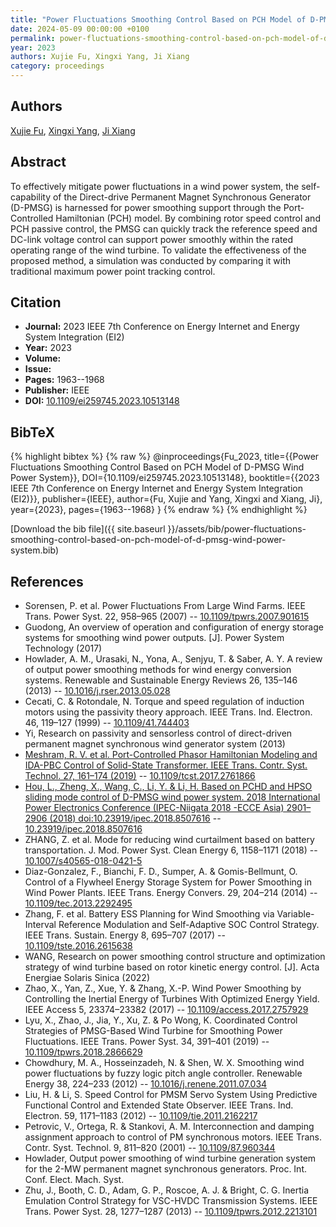 ```yaml
---
title: "Power Fluctuations Smoothing Control Based on PCH Model of D-PMSG Wind Power System"
date: 2024-05-09 00:00:00 +0100
permalink: power-fluctuations-smoothing-control-based-on-pch-model-of-d-pmsg-wind-power-system
year: 2023
authors: Xujie Fu, Xingxi Yang, Ji Xiang
category: proceedings
---
```

 
## Authors
[Xujie Fu](authors/xujie-fu), [Xingxi Yang](authors/xingxi-yang), [Ji Xiang](authors/ji-xiang)
 
## Abstract
To effectively mitigate power fluctuations in a wind power system, the self-capability of the Direct-drive Permanent Magnet Synchronous Generator (D-PMSG) is harnessed for power smoothing support through the Port-Controlled Hamiltonian (PCH) model. By combining rotor speed control and PCH passive control, the PMSG can quickly track the reference speed and DC-link voltage control can support power smoothly within the rated operating range of the wind turbine. To validate the effectiveness of the proposed method, a simulation was conducted by comparing it with traditional maximum power point tracking control.
 
## Citation
- **Journal:** 2023 IEEE 7th Conference on Energy Internet and Energy System Integration (EI2)
- **Year:** 2023
- **Volume:** 
- **Issue:** 
- **Pages:** 1963--1968
- **Publisher:** IEEE
- **DOI:** [10.1109/ei259745.2023.10513148](https://doi.org/10.1109/ei259745.2023.10513148)
 
## BibTeX
{% highlight bibtex %}
{% raw %}
@inproceedings{Fu_2023,
  title={{Power Fluctuations Smoothing Control Based on PCH Model of D-PMSG Wind Power System}},
  DOI={10.1109/ei259745.2023.10513148},
  booktitle={{2023 IEEE 7th Conference on Energy Internet and Energy System Integration (EI2)}},
  publisher={IEEE},
  author={Fu, Xujie and Yang, Xingxi and Xiang, Ji},
  year={2023},
  pages={1963--1968}
}
{% endraw %}
{% endhighlight %}
 
[Download the bib file]({{ site.baseurl }}/assets/bib/power-fluctuations-smoothing-control-based-on-pch-model-of-d-pmsg-wind-power-system.bib)
 
## References
- Sorensen, P. et al. Power Fluctuations From Large Wind Farms. IEEE Trans. Power Syst. 22, 958–965 (2007) -- [10.1109/tpwrs.2007.901615](https://doi.org/10.1109/tpwrs.2007.901615)
- Guodong, An overview of operation and configuration of energy storage systems for smoothing wind power outputs. [J]. Power System Technology (2017)
- Howlader, A. M., Urasaki, N., Yona, A., Senjyu, T. & Saber, A. Y. A review of output power smoothing methods for wind energy conversion systems. Renewable and Sustainable Energy Reviews 26, 135–146 (2013) -- [10.1016/j.rser.2013.05.028](https://doi.org/10.1016/j.rser.2013.05.028)
- Cecati, C. & Rotondale, N. Torque and speed regulation of induction motors using the passivity theory approach. IEEE Trans. Ind. Electron. 46, 119–127 (1999) -- [10.1109/41.744403](https://doi.org/10.1109/41.744403)
- Yi, Research on passivity and sensorless control of direct-driven permanent magnet synchronous wind generator system (2013)
- [Meshram, R. V. et al. Port-Controlled Phasor Hamiltonian Modeling and IDA-PBC Control of Solid-State Transformer. IEEE Trans. Contr. Syst. Technol. 27, 161–174 (2019)](port-controlled-phasor-hamiltonian-modeling-and-ida-pbc-control-of-solid-state-transformer) -- [10.1109/tcst.2017.2761866](https://doi.org/10.1109/tcst.2017.2761866)
- [Hou, L., Zheng, X., Wang, C., Li, Y. & Li, H. Based on PCHD and HPSO sliding mode control of D-PMSG wind power system. 2018 International Power Electronics Conference (IPEC-Niigata 2018 -ECCE Asia) 2901–2906 (2018) doi:10.23919/ipec.2018.8507616](based-on-pchd-and-hpso-sliding-mode-control-of-d-pmsg-wind-power-system) -- [10.23919/ipec.2018.8507616](https://doi.org/10.23919/ipec.2018.8507616)
- ZHANG, Z. et al. Mode for reducing wind curtailment based on battery transportation. J. Mod. Power Syst. Clean Energy 6, 1158–1171 (2018) -- [10.1007/s40565-018-0421-5](https://doi.org/10.1007/s40565-018-0421-5)
- Diaz-Gonzalez, F., Bianchi, F. D., Sumper, A. & Gomis-Bellmunt, O. Control of a Flywheel Energy Storage System for Power Smoothing in Wind Power Plants. IEEE Trans. Energy Convers. 29, 204–214 (2014) -- [10.1109/tec.2013.2292495](https://doi.org/10.1109/tec.2013.2292495)
- Zhang, F. et al. Battery ESS Planning for Wind Smoothing via Variable-Interval Reference Modulation and Self-Adaptive SOC Control Strategy. IEEE Trans. Sustain. Energy 8, 695–707 (2017) -- [10.1109/tste.2016.2615638](https://doi.org/10.1109/tste.2016.2615638)
- WANG, Research on power smoothing control structure and optimization strategy of wind turbine based on rotor kinetic energy control. [J]. Acta Energiae Solaris Sinica (2022)
- Zhao, X., Yan, Z., Xue, Y. & Zhang, X.-P. Wind Power Smoothing by Controlling the Inertial Energy of Turbines With Optimized Energy Yield. IEEE Access 5, 23374–23382 (2017) -- [10.1109/access.2017.2757929](https://doi.org/10.1109/access.2017.2757929)
- Lyu, X., Zhao, J., Jia, Y., Xu, Z. & Po Wong, K. Coordinated Control Strategies of PMSG-Based Wind Turbine for Smoothing Power Fluctuations. IEEE Trans. Power Syst. 34, 391–401 (2019) -- [10.1109/tpwrs.2018.2866629](https://doi.org/10.1109/tpwrs.2018.2866629)
- Chowdhury, M. A., Hosseinzadeh, N. & Shen, W. X. Smoothing wind power fluctuations by fuzzy logic pitch angle controller. Renewable Energy 38, 224–233 (2012) -- [10.1016/j.renene.2011.07.034](https://doi.org/10.1016/j.renene.2011.07.034)
- Liu, H. & Li, S. Speed Control for PMSM Servo System Using Predictive Functional Control and Extended State Observer. IEEE Trans. Ind. Electron. 59, 1171–1183 (2012) -- [10.1109/tie.2011.2162217](https://doi.org/10.1109/tie.2011.2162217)
- Petrovic, V., Ortega, R. & Stankovi, A. M. Interconnection and damping assignment approach to control of PM synchronous motors. IEEE Trans. Contr. Syst. Technol. 9, 811–820 (2001) -- [10.1109/87.960344](https://doi.org/10.1109/87.960344)
- Howlader, Output power smoothing of wind turbine generation system for the 2-MW permanent magnet synchronous generators. Proc. Int. Conf. Elect. Mach. Syst.
- Zhu, J., Booth, C. D., Adam, G. P., Roscoe, A. J. & Bright, C. G. Inertia Emulation Control Strategy for VSC-HVDC Transmission Systems. IEEE Trans. Power Syst. 28, 1277–1287 (2013) -- [10.1109/tpwrs.2012.2213101](https://doi.org/10.1109/tpwrs.2012.2213101)

